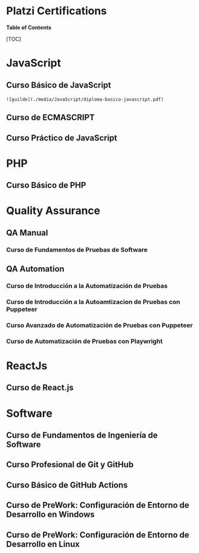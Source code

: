 # Platzi Certifications

**Table of Contents**

[TOC]

# JavaScript
## Curso Básico de JavaScript
    ![guilde](./media/JavaScript/diploma-basico-javascript.pdf)
## Curso de ECMASCRIPT
## Curso Práctico de JavaScript

# PHP
## Curso Básico de PHP

# Quality Assurance
## QA Manual
### Curso de Fundamentos de Pruebas de Software

## QA Automation
### Curso de Introducción a la Automatización de Pruebas
### Curso de Introducción a la Autoamtizacion de Pruebas con Puppeteer
### Curso Avanzado de Automatización de Pruebas con Puppeteer
### Curso de Automatización de Pruebas con Playwright

# ReactJs
## Curso de React.js

# Software
## Curso de Fundamentos de Ingeniería de Software
## Curso Profesional de Git y GitHub
## Curso Básico de GitHub Actions
## Curso de PreWork: Configuración de Entorno de Desarrollo en Windows
## Curso de PreWork: Configuración de Entorno de Desarrollo en Linux